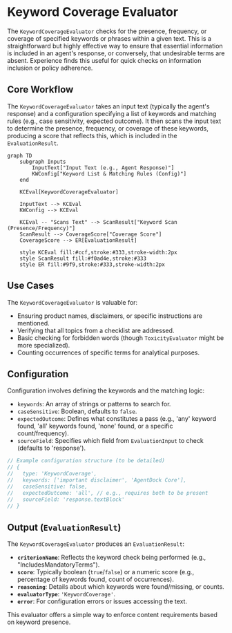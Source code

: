 # Keyword Coverage Evaluator

The `KeywordCoverageEvaluator` checks for the presence, frequency, or coverage of specified keywords or phrases within a given text. This is a straightforward but highly effective way to ensure that essential information is included in an agent's response, or conversely, that undesirable terms are absent. Experience finds this useful for quick checks on information inclusion or policy adherence.

## Core Workflow

The `KeywordCoverageEvaluator` takes an input text (typically the agent's response) and a configuration specifying a list of keywords and matching rules (e.g., case sensitivity, expected outcome). It then scans the input text to determine the presence, frequency, or coverage of these keywords, producing a score that reflects this, which is included in the `EvaluationResult`.

```mermaid
graph TD
    subgraph Inputs
        InputText["Input Text (e.g., Agent Response)"]
        KWConfig["Keyword List & Matching Rules (Config)"]
    end

    KCEval[KeywordCoverageEvaluator]

    InputText --> KCEval
    KWConfig --> KCEval

    KCEval -- "Scans Text" --> ScanResult["Keyword Scan (Presence/Frequency)"]
    ScanResult --> CoverageScore["Coverage Score"]
    CoverageScore --> ER[EvaluationResult]

    style KCEval fill:#ccf,stroke:#333,stroke-width:2px
    style ScanResult fill:#f0ad4e,stroke:#333
    style ER fill:#9f9,stroke:#333,stroke-width:2px
```

## Use Cases

The `KeywordCoverageEvaluator` is valuable for:

*   Ensuring product names, disclaimers, or specific instructions are mentioned.
*   Verifying that all topics from a checklist are addressed.
*   Basic checking for forbidden words (though `ToxicityEvaluator` might be more specialized).
*   Counting occurrences of specific terms for analytical purposes.

## Configuration

Configuration involves defining the keywords and the matching logic:

*   `keywords`: An array of strings or patterns to search for.
*   `caseSensitive`: Boolean, defaults to `false`.
*   `expectedOutcome`: Defines what constitutes a pass (e.g., 'any' keyword found, 'all' keywords found, 'none' found, or a specific count/frequency).
*   `sourceField`: Specifies which field from `EvaluationInput` to check (defaults to 'response').

```typescript
// Example configuration structure (to be detailed)
// {
//   type: 'KeywordCoverage',
//   keywords: ['important disclaimer', 'AgentDock Core'],
//   caseSensitive: false,
//   expectedOutcome: 'all', // e.g., requires both to be present
//   sourceField: 'response.textBlock'
// }
```

## Output (`EvaluationResult`)

The `KeywordCoverageEvaluator` produces an `EvaluationResult`:

*   **`criterionName`**: Reflects the keyword check being performed (e.g., "IncludesMandatoryTerms").
*   **`score`**: Typically boolean (`true`/`false`) or a numeric score (e.g., percentage of keywords found, count of occurrences).
*   **`reasoning`**: Details about which keywords were found/missing, or counts.
*   **`evaluatorType`**: `'KeywordCoverage'`.
*   **`error`**: For configuration errors or issues accessing the text.

This evaluator offers a simple way to enforce content requirements based on keyword presence. 